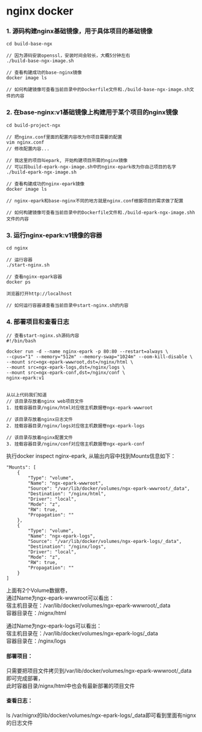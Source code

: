 # nginx docker

### 1. 源码构建nginx基础镜像，用于具体项目的基础镜像

```
cd build-base-ngx

// 因为源码安装openssl，安装时间会较长，大概5分钟左右
./build-base-ngx-image.sh

// 查看构建成功的base-nginx镜像
docker image ls

// 如何构建镜像可查看当前目录中的Dockerfile文件和./build-base-ngx-image.sh文件的内容
```

### 2. 在base-nginx:v1基础镜像上构建用于某个项目的nginx镜像
```
cd build-project-ngx

// 把nginx.conf里面的配置内容改为你项目需要的配置
vim nginx.conf 
// 修改配置内容...

// 我这里的项目叫epark, 开始构建项目所需的nginx镜像
// 可以将build-epark-ngx-image.sh中的nginx-epark改为你自己项目的名字
./build-epark-ngx-image.sh

// 查看构建成功的nginx-epark镜像
docker image ls

// nginx-epark和base-nginx不同的地方就是nginx.conf根据项目的需求做了配置

// 如何构建镜像可查看当前目录中的Dockerfile文件和./build-epark-ngx-image.shh文件的内容
```

### 3. 运行nginx-epark:v1镜像的容器
```
cd nginx

// 运行容器
./start-nginx.sh

// 查看nginx-epark容器
docker ps

浏览器打开http://localhost

// 如何运行容器请查看当前目录中start-nginx.sh的内容
```

### 4. 部署项目和查看日志

```
// 查看start-nginx.sh源码内容
#!/bin/bash

docker run -d --name nginx-epark -p 80:80 --restart=always \
--cpus="1" --memory="512m" --memory-swap="1024m" --oom-kill-disable \
--mount src=ngx-epark-wwwroot,dst=/nginx/html \
--mount src=ngx-epark-logs,dst=/nginx/logs \
--mount src=ngx-epark-conf,dst=/nginx/conf \
nginx-epark:v1


从以上代码我们知道  
// 该目录存放着nginx web项目文件  
1. 挂载容器目录/nginx/html对应宿主机数据卷ngx-epark-wwwroot

// 该目录存放着nginx日志文件  
2. 挂载容器目录/nginx/logs对应宿主机数据卷ngx-epark-logs

// 该目录存放着nginx配置文件  
3. 挂载容器目录/nginx/conf对应宿主机数据卷ngx-epark-conf 
```

执行docker inspect nginx-epark, 从输出内容中找到Mounts信息如下：

```
"Mounts": [
    {
        "Type": "volume",
        "Name": "ngx-epark-wwwroot",
        "Source": "/var/lib/docker/volumes/ngx-epark-wwwroot/_data",
        "Destination": "/nginx/html",
        "Driver": "local",
        "Mode": "z",
        "RW": true,
        "Propagation": ""
    },
    {
        "Type": "volume",
        "Name": "ngx-epark-logs",
        "Source": "/var/lib/docker/volumes/ngx-epark-logs/_data",
        "Destination": "/nginx/logs",
        "Driver": "local",
        "Mode": "z",
        "RW": true,
        "Propagation": ""
    }
]
```

上面有2个Volume数据卷，  
通过Name为ngx-epark-wwwroot可以看出：  
宿主机目录在：/var/lib/docker/volumes/ngx-epark-wwwroot/_data  
容器目录在：/nignx/html  

通过Name为ngx-epark-logs可以看出：  
宿主机目录在：/var/lib/docker/volumes/ngx-epark-logs/_data  
容器目录在：/nginx/logs

#### 部署项目：  
只需要把项目文件拷贝到/var/lib/docker/volumes/ngx-epark-wwwroot/_data即可完成部署，  
此时容器目录/nignx/html中也会有最新部署的项目文件

#### 查看日志：  
ls /var/nignx的lib/docker/volumes/ngx-epark-logs/_data即可看到里面有nignx的日志文件





 
